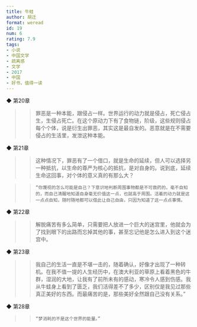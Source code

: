 ```yaml
---
title: 牛蛙
author: 胡迁
format: weread
id: 19
num: 6
rating: 7.9
tags: 
- 小说
- 中国文学
- 疏离感
- 文学
- 2017
- 中国
- 好书，值得一读
---
```


◆ 第20章

>> 罪恶是一种本能，跟侵占一样。世界运行的动力就是侵占，死亡侵占生，生侵占死亡。在这个原动力下有了食物链，阶级，这些规则侵占每个个体，说是衍生出罪恶，其实这是最自发的。恶意就是在不需要侵占的生活里，发泄这种本能。


◆ 第21章

>> 这种情况下，罪恶有了一个借口，就是生命的延续，但人可以选择另一种抵抗，以生命的尊严为核心的抵抗，是对自身的。说到底，延续生命这回事，对个体的意义真的有那么大？

>>     “你蔑视的怎么可能是自己？下意识地判断周围事物都是不可救药的，毫不自知的，而自己清醒地知道自身毫无价值这一点，也就高于周围。活着的动力就是这一点点自知，随时随地都可以借此让自己自由，只因为知道了这一点点事情。


◆ 第22章

>> 解脱痛苦有多么简单，只需要把人放进一个巨大的迷宫里，他就会为了找到眼下的出路而忘掉其他的事，甚至忘记他是怎么进入到这个迷宫中。


◆ 第23章

>> 我自己的生活一直是不堪一击的，随着确认，好像才出现了一种转机。在我不值一提的人生经历中，在澳大利亚的草原上看着黑色的牛群，湿润的大地，让我有了前所未有的感动，寒冷令人感到伤感。我从牛蛙身上看到了匮乏，我们活得差不了多少，区别仅是我见过那些真正美好的东西。而最痛苦的是，那些美好全然跟自己没有关系。”


◆ 第28章

>>     “梦消耗的不是这个世界的能量。”

